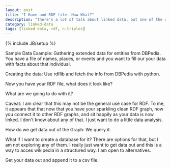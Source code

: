 ```yaml
---
layout: post
title: "I Have and RDF file. Now What?"
description: "There's a lot of talk about linked data, but one of the common serializations of that, an n-triples rdf file, is still a bit of a black box to me. So I wanted to write a post that explored some very basic operations you can perform to gather some data as RDF and what to do with that data once you have it."
category: linked-data
tags: [linked data, rdf, n-triples]
---
```

{% include JB/setup %}

Sample Data Example: Gathering extended data for entities from DBPedia. You have a file of names, places, or events and you want to fill our your data with facts about that individual.

Creating the data: Use rdflib and fetch the info from DBPedia with python.

Now you have your RDF file, what does it look like?

What are we going to do with it?

Caveat: I am clear that this may not be the general use case for RDF. To me, it appears that that now that you have your sparkling clean RDF graph, now you connect it to other RDF graphs, and sit happily as your data is now linked. I don't know about any of that. I just want to do a little data analysis.

How do we get data out of the Graph: We query it.

What if I want to create a database for it? There are options for that, but I am not exploring any of them. I really just want to get data out and this is a way to acces wikipedia in a structured way. I am open to alternatives.

Get your data out and append it to a csv file. 
